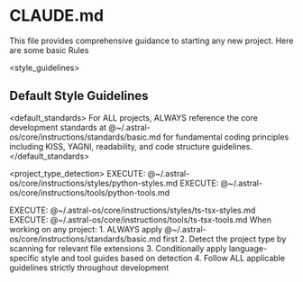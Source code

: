 # CLAUDE.md

This file provides comprehensive guidance to starting any new project. Here are some basic Rules

<style_guidelines>
## Default Style Guidelines

<default_standards>
For ALL projects, ALWAYS reference the core development standards at @~/.astral-os/core/instructions/standards/basic.md for fundamental coding principles including KISS, YAGNI, readability, and code structure guidelines.
</default_standards>

<project_type_detection>
<if condition="project_contains_python_files">
    <then>
        EXECUTE: @~/.astral-os/core/instructions/styles/python-styles.md
        EXECUTE: @~/.astral-os/core/instructions/tools/python-tools.md
    </then>
</if>

<if condition="project_contains_typescript_or_tsx_files">
    <then>
        EXECUTE: @~/.astral-os/core/instructions/styles/ts-tsx-styles.md
        EXECUTE: @~/.astral-os/core/instructions/tools/ts-tsx-tools.md
    </then>
</if>
</project_type_detection>

<instructions>
When working on any project:
1. ALWAYS apply @~/.astral-os/core/instructions/standards/basic.md first
2. Detect the project type by scanning for relevant file extensions
3. Conditionally apply language-specific style and tool guides based on detection
4. Follow ALL applicable guidelines strictly throughout development
</instructions>
</style_guidelines>